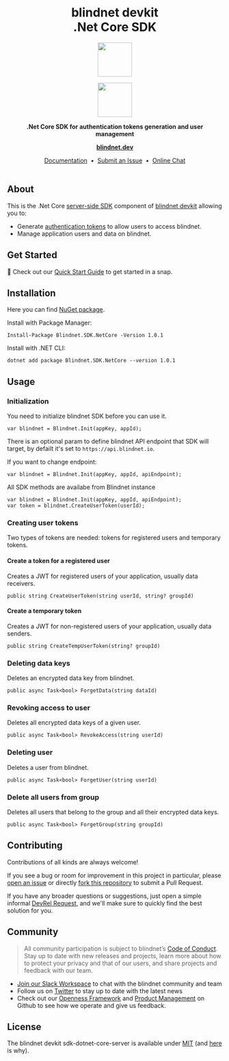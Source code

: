 <h1 align="center">
  blindnet devkit<br />
  .Net Core SDK
</h1>

<p align=center><img src="https://user-images.githubusercontent.com/7578400/163277439-edd00509-1d1b-4565-a0d3-49057ebeb92a.png#gh-light-mode-only" height="80" /></p>
<p align=center><img src="https://user-images.githubusercontent.com/7578400/163549893-117bbd70-b81a-47fd-8e1f-844911e48d68.png#gh-dark-mode-only" height="80" /></p>

<p align="center">
  <strong>.Net Core SDK for authentication tokens generation and user management</strong>
</p>

<p align="center">
  <a href="https://blindnet.dev"><strong>blindnet.dev</strong></a>
</p>

<p align="center">
  <a href="https://blindnet.dev/docs">Documentation</a>
  &nbsp;•&nbsp;
  <a href="https://github.com/blindnet-io/{project-short-name}/issues">Submit an Issue</a>
  &nbsp;•&nbsp;
  <a href="https://join.slack.com/t/blindnet/shared_invite/zt-1arqlhqt3-A8dPYXLbrnqz1ZKsz6ItOg">Online Chat</a>
  <br>
  <br>
</p>

## About

This is the .Net Core [server-side SDK](https://docs.blindnet.io/docs/glossary#server-side-sdk) component of [blindnet devkit][devkit] allowing you to:

- Generate [authentication tokens](https://docs.blindnet.io/docs/extra/glossary#authentication-token) to allow users to access blindnet.
- Manage application users and data on blindnet.

## Get Started

:rocket: Check out our [Quick Start Guide](https://blindnet.dev/docs/quickstart) to get started in a snap.

## Installation

<!-- FIXME: add install steps -->

Here you can find [NuGet package](https://www.nuget.org/packages/Blindnet.SDK.NetCore/).

Install with Package Manager:

```
Install-Package Blindnet.SDK.NetCore -Version 1.0.1
```

Install with .NET CLI:

```
dotnet add package Blindnet.SDK.NetCore --version 1.0.1
```

## Usage

### Initialization

You need to initialize blindnet SDK before you can use it.

```
var blindnet = Blindnet.Init(appKey, appId);
```

There is an optional param to define blindnet API endpoint that SDK will target, by defailt it's set to `https://api.blindnet.io`.

If you want to change endpoint:

```
var blindnet = Blindnet.Init(appKey, appId, apiEndpoint);
```

All SDK methods are availabe from Blindnet instance

```
var blindnet = Blindnet.Init(appKey, appId, apiEndpoint);
var token = blindnet.CreateUserToken(userId);
```

### Creating user tokens

Two types of tokens are needed: tokens for registered users and temporary tokens.

#### Create a token for a registered user

Creates a JWT for registered users of your application, usually data receivers.

```
public string CreateUserToken(string userId, string? groupId)
```

#### Create a temporary token

Creates a JWT for non-registered users of your application, usually data senders.

```
public string CreateTempUserToken(string? groupId)
```

### Deleting data keys

Deletes an encrypted data key from blindnet.

```
public async Task<bool> ForgetData(string dataId)
```

### Revoking access to user

Deletes all encrypted data keys of a given user.

```
public async Task<bool> RevokeAccess(string userId)
```

### Deleting user

Deletes a user from blindnet.

```
public async Task<bool> ForgetUser(string userId)
```

### Delete all users from group

Deletes all users that belong to the group and all their encrypted data keys.

```
public async Task<bool> ForgetGroup(string groupId)
```

## Contributing

Contributions of all kinds are always welcome!

If you see a bug or room for improvement in this project in particular, please [open an issue][new-issue] or directly [fork this repository][fork] to submit a Pull Request.

If you have any broader questions or suggestions, just open a simple informal [DevRel Request][request], and we'll make sure to quickly find the best solution for you.

## Community

> All community participation is subject to blindnet’s [Code of Conduct][coc].
> Stay up to date with new releases and projects, learn more about how to protect your privacy and that of our users, and share projects and feedback with our team.

- [Join our Slack Workspace][chat] to chat with the blindnet community and team
- Follow us on [Twitter][twitter] to stay up to date with the latest news
- Check out our [Openness Framework][openness] and [Product Management][product] on Github to see how we operate and give us feedback.

## License

The blindnet devkit sdk-dotnet-core-server is available under [MIT][license] (and [here](https://github.com/blindnet-io/openness-framework/blob/main/docs/decision-records/DR-0001-oss-license.md) is why).

<!-- project's URLs -->

[new-issue]: https://github.com/blindnet-io/sdk-dotnet-core-server/issues/new/choose
[fork]: https://github.com/blindnet-io/sdk-dotnet-core-server/fork

<!-- common URLs -->

[devkit]: https://github.com/blindnet-io/blindnet.dev
[openness]: https://github.com/blindnet-io/openness-framework
[product]: https://github.com/blindnet-io/product-management
[request]: https://github.com/blindnet-io/devrel-management/issues/new?assignees=noelmace&labels=request%2Ctriage&template=request.yml&title=%5BRequest%5D%3A+
[chat]: https://join.slack.com/t/blindnet/shared_invite/zt-1arqlhqt3-A8dPYXLbrnqz1ZKsz6ItOg
[twitter]: https://twitter.com/blindnet_io
[docs]: https://blindnet.dev/docs
[changelog]: CHANGELOG.md
[license]: LICENSE
[coc]: https://github.com/blindnet-io/openness-framework/blob/main/CODE_OF_CONDUCT.md
